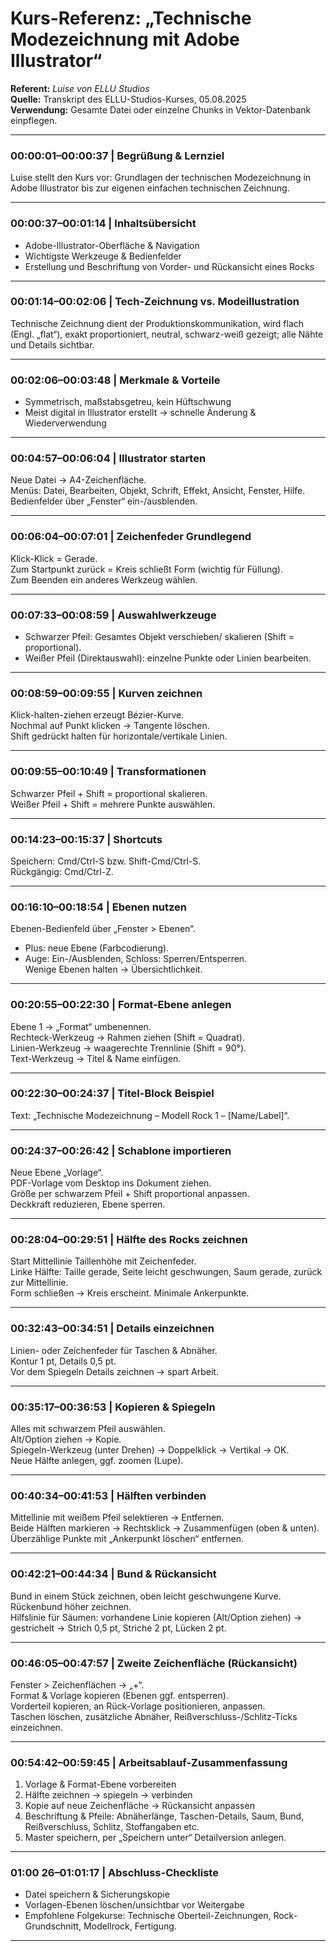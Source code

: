 # Kurs-Referenz: „Technische Modezeichnung mit Adobe Illustrator“  
**Referent:** *Luise von ELLU Studios*  
**Quelle:** Transkript des ELLU-Studios-Kurses, 05.08.2025  
**Verwendung:** Gesamte Datei oder einzelne Chunks in Vektor-Datenbank einpflegen.

---

### 00:00:01–00:00:37 | Begrüßung & Lernziel

Luise stellt den Kurs vor: Grundlagen der technischen Modezeichnung in Adobe Illustrator bis zur eigenen einfachen technischen Zeichnung.

---

### 00:00:37–00:01:14 | Inhaltsübersicht

- Adobe-Illustrator-Oberfläche & Navigation
- Wichtigste Werkzeuge & Bedienfelder
- Erstellung und Beschriftung von Vorder- und Rückansicht eines Rocks

---

### 00:01:14–00:02:06 | Tech-Zeichnung vs. Modeillustration

Technische Zeichnung dient der Produktionskommunikation, wird flach (Engl. „flat“), exakt proportioniert, neutral, schwarz-weiß gezeigt; alle Nähte und Details sichtbar.

---

### 00:02:06–00:03:48 | Merkmale & Vorteile

- Symmetrisch, maßstabsgetreu, kein Hüftschwung
- Meist digital in Illustrator erstellt → schnelle Änderung & Wiederverwendung

---

### 00:04:57–00:06:04 | Illustrator starten

Neue Datei → A4-Zeichenfläche.  
Menüs: Datei, Bearbeiten, Objekt, Schrift, Effekt, Ansicht, Fenster, Hilfe.  
Bedienfelder über „Fenster“ ein-/ausblenden.

---

### 00:06:04–00:07:01 | Zeichenfeder Grundlegend

Klick-Klick = Gerade.  
Zum Startpunkt zurück = Kreis schließt Form (wichtig für Füllung).  
Zum Beenden ein anderes Werkzeug wählen.

---

### 00:07:33–00:08:59 | Auswahlwerkzeuge

- Schwarzer Pfeil: Gesamtes Objekt verschieben/ skalieren (Shift = proportional).
- Weißer Pfeil (Direktauswahl): einzelne Punkte oder Linien bearbeiten.

---

### 00:08:59–00:09:55 | Kurven zeichnen

Klick-halten-ziehen erzeugt Bézier-Kurve.  
Nochmal auf Punkt klicken → Tangente löschen.  
Shift gedrückt halten für horizontale/vertikale Linien.

---

### 00:09:55–00:10:49 | Transformationen

Schwarzer Pfeil + Shift = proportional skalieren.  
Weißer Pfeil + Shift = mehrere Punkte auswählen.

---

### 00:14:23–00:15:37 | Shortcuts

Speichern: Cmd/Ctrl-S bzw. Shift-Cmd/Ctrl-S.  
Rückgängig: Cmd/Ctrl-Z.

---

### 00:16:10–00:18:54 | Ebenen nutzen

Ebenen-Bedienfeld über „Fenster > Ebenen“.

- Plus: neue Ebene (Farbcodierung).
- Auge: Ein-/Ausblenden, Schloss: Sperren/Entsperren.  
  Wenige Ebenen halten → Übersichtlichkeit.

---

### 00:20:55–00:22:30 | Format-Ebene anlegen

Ebene 1 → „Format“ umbenennen.  
Rechteck-Werkzeug → Rahmen ziehen (Shift = Quadrat).  
Linien-Werkzeug → waagerechte Trennlinie (Shift = 90°).  
Text-Werkzeug → Titel & Name einfügen.

---

### 00:22:30–00:24:37 | Titel-Block Beispiel

Text: „Technische Modezeichnung – Modell Rock 1 – [Name/Label]“.

---

### 00:24:37–00:26:42 | Schablone importieren

Neue Ebene „Vorlage“.  
PDF-Vorlage vom Desktop ins Dokument ziehen.  
Größe per schwarzem Pfeil + Shift proportional anpassen.  
Deckkraft reduzieren, Ebene sperren.

---

### 00:28:04–00:29:51 | Hälfte des Rocks zeichnen

Start Mittellinie Taillenhöhe mit Zeichenfeder.  
Linke Hälfte: Taille gerade, Seite leicht geschwungen, Saum gerade, zurück zur Mittellinie.  
Form schließen → Kreis erscheint. Minimale Ankerpunkte.

---

### 00:32:43–00:34:51 | Details einzeichnen

Linien- oder Zeichenfeder für Taschen & Abnäher.  
Kontur 1 pt, Details 0,5 pt.  
Vor dem Spiegeln Details zeichnen → spart Arbeit.

---

### 00:35:17–00:36:53 | Kopieren & Spiegeln

Alles mit schwarzem Pfeil auswählen.  
Alt/Option ziehen → Kopie.  
Spiegeln-Werkzeug (unter Drehen) → Doppelklick → Vertikal → OK.  
Neue Hälfte anlegen, ggf. zoomen (Lupe).

---

### 00:40:34–00:41:53 | Hälften verbinden

Mittellinie mit weißem Pfeil selektieren → Entfernen.  
Beide Hälften markieren → Rechtsklick → Zusammenfügen (oben & unten).  
Überzählige Punkte mit „Ankerpunkt löschen“ entfernen.

---

### 00:42:21–00:44:34 | Bund & Rückansicht

Bund in einem Stück zeichnen, oben leicht geschwungene Kurve.  
Rückenbund höher zeichnen.  
Hilfslinie für Säumen: vorhandene Linie kopieren (Alt/Option ziehen) → gestrichelt → Strich 0,5 pt, Striche 2 pt, Lücken 2 pt.

---

### 00:46:05–00:47:57 | Zweite Zeichenfläche (Rückansicht)

Fenster > Zeichenflächen → „+“.  
Format & Vorlage kopieren (Ebenen ggf. entsperren).  
Vorderteil kopieren, an Rück-Vorlage positionieren, anpassen.  
Taschen löschen, zusätzliche Abnäher, Reißverschluss-/Schlitz-Ticks einzeichnen.

---

### 00:54:42–00:59:45 | Arbeitsablauf-Zusammenfassung

1. Vorlage & Format-Ebene vorbereiten
2. Hälfte zeichnen → spiegeln → verbinden
3. Kopie auf neue Zeichenfläche → Rückansicht anpassen
4. Beschriftung & Pfeile: Abnäherlänge, Taschen-Details, Saum, Bund, Reißverschluss, Schlitz, Stoffangaben etc.
5. Master speichern, per „Speichern unter“ Detailversion anlegen.

---

### 01:00   26–01:01:17 | Abschluss-Checkliste

- Datei speichern & Sicherungskopie
- Vorlagen-Ebenen löschen/unsichtbar vor Weitergabe
- Empfohlene Folgekurse: Technische Oberteil-Zeichnungen, Rock-Grundschnitt, Modellrock, Fertigung.

---
